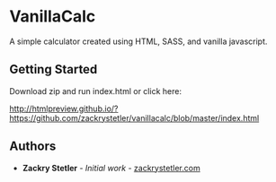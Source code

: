 # VanillaCalc

A simple calculator created using HTML, SASS, and vanilla javascript.

## Getting Started

Download zip and run index.html or click here:

http://htmlpreview.github.io/?https://github.com/zackrystetler/vanillacalc/blob/master/index.html

## Authors

* **Zackry Stetler** - *Initial work* - [zackrystetler.com](https://www.zackrystetler.com/)

